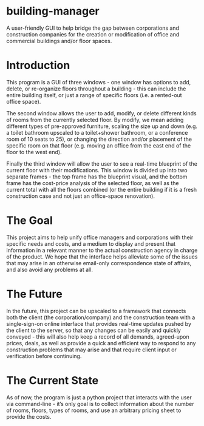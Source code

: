 # building-manager
A user-friendly GUI to help bridge the gap between corporations and construction companies for the creation or modification of office and commercial buildings and/or floor spaces.

# Introduction
This program is a GUI of three windows - one window has options to add, delete, or re-organize floors throughout a building - this can include the entire building itself, or just a range of specific floors (i.e. a rented-out office space). 

The second window allows the user to add, modify, or delete different kinds of rooms from the currently selected floor. By modify, we mean adding different types of pre-approved furniture, scaling the size up and down (e.g. a toilet bathroom upscaled to a toilet+shower bathroom, or a conference room of 10 seats to 25), or changing the direction and/or placement of the specific room on that floor (e.g. moving an office from the east end of the floor to the west end). 

Finally the third window will allow the user to see a real-time blueprint of the current floor with their modifications. This window is divided up into two separate frames - the top frame has the blueprint visual, and the bottom frame has the cost-price analysis of the selected floor, as well as the current total with all the floors combined (or the entire building if it is a fresh construction case and not just an office-space renovation).

# The Goal
This project aims to help unify office managers and corporations with their specific needs and costs, and a medium to display and present that information in a relevant manner to the actual construction agency in charge of the product. We hope that the interface helps alleviate some of the issues that may arise in an otherwise email-only correspondence state of affairs, and also avoid any problems at all.

# The Future
In the future, this project can be upscaled to a framework that connects both the client (the corporation/company) and the construction team with a single-sign-on online interface that provides real-time updates pushed by the client to the server, so that any changes can be easily and quickly conveyed - this will also help keep a record of all demands, agreed-upon prices, deals, as well as provide a quick and efficient way to respond to any construction problems that may arise and that require client input or verification before continuing.

# The Current State
As of now, the program is just a python project that interacts with the user via command-line - it’s only goal is to collect information about the number of rooms, floors, types of rooms, and use an arbitrary pricing sheet to provide the costs. 
